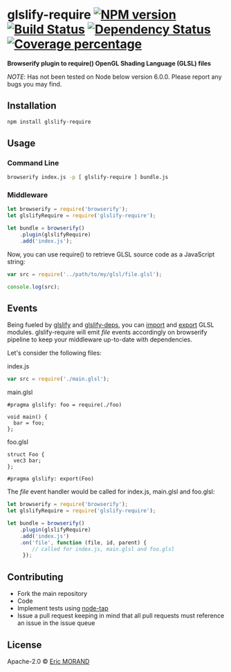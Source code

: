 # glslify-require [![NPM version][npm-image]][npm-url] [![Build Status][travis-image]][travis-url] [![Dependency Status][daviddm-image]][daviddm-url] [![Coverage percentage][coveralls-image]][coveralls-url]
> 
**Browserify plugin to require() OpenGL Shading Language (GLSL) files**

*NOTE*: Has not been tested on Node below version 6.0.0. Please report any bugs you may find.

## Installation

```bash
npm install glslify-require
```
## Usage ##

### Command Line ###

```bash
browserify index.js -p [ glslify-require ] bundle.js
```

### Middleware ###

```javascript
let browserify = require('browserify');
let glslifyRequire = require('glslify-require');

let bundle = browserify()
    .plugin(glslifyRequire)
    .add('index.js');
```

Now, you can use require() to retrieve GLSL source code as a JavaScript string:

```javascript
var src = require('../path/to/my/glsl/file.glsl');

console.log(src);
````

## Events ##

Being fueled by [glslify](https://www.npmjs.com/package/glslify) and [glslify-deps](https://www.npmjs.com/package/glslify-deps), you can [import](https://www.npmjs.com/package/glslify#importing-a-glsl-module) and [export](https://www.npmjs.com/package/glslify#exporting-a-glsl-module) GLSL modules. glslify-require will emit *file* events accordingly on browserify pipeline to keep your middleware up-to-date with dependencies.

Let's consider the following files:

index.js
```javascript
var src = require('./main.glsl');
````

main.glsl
```
#pragma glslify: foo = require(./foo)

void main() {
  bar = foo;
};
````

foo.glsl
```
struct Foo {
  vec3 bar;
};

#pragma glslify: export(Foo)
````

The *file* event handler would be called for index.js, main.glsl and foo.glsl:

```javascript
let browserify = require('browserify');
let glslifyRequire = require('glslify-require');

let bundle = browserify()
    .plugin(glslifyRequire)
    .add('index.js')
    .on('file', function (file, id, parent) {
        // called for index.js, main.glsl and foo.glsl
     });
```

## Contributing

* Fork the main repository
* Code
* Implement tests using [node-tap](https://github.com/tapjs/node-tap)
* Issue a pull request keeping in mind that all pull requests must reference an issue in the issue queue

## License

Apache-2.0 © [Eric MORAND]()

[npm-image]: https://badge.fury.io/js/glslify-require.svg
[npm-url]: https://npmjs.org/package/glslify-require
[travis-image]: https://travis-ci.org/ericmorand/glslify-require.svg?branch=master
[travis-url]: https://travis-ci.org/ericmorand/glslify-require
[daviddm-image]: https://david-dm.org/ericmorand/glslify-require.svg?theme=shields.io
[daviddm-url]: https://david-dm.org/ericmorand/glslify-require
[coveralls-image]: https://coveralls.io/repos/github/ericmorand/glslify-require/badge.svg
[coveralls-url]: https://coveralls.io/github/ericmorand/glslify-require
